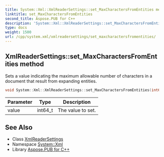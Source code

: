 ```yaml
---
title: System::Xml::XmlReaderSettings::set_MaxCharactersFromEntities method
linktitle: set_MaxCharactersFromEntities
second_title: Aspose.PUB for C++
description: 'System::Xml::XmlReaderSettings::set_MaxCharactersFromEntities method. Sets a value indicating the maximum allowable number of characters in a document that result from expanding entities in C++.'
type: docs
weight: 1500
url: /cpp/system.xml/xmlreadersettings/set_maxcharactersfromentities/
---
```

## XmlReaderSettings::set_MaxCharactersFromEntities method


Sets a value indicating the maximum allowable number of characters in a document that result from expanding entities.

```cpp
void System::Xml::XmlReaderSettings::set_MaxCharactersFromEntities(int64_t value)
```


| Parameter | Type | Description |
| --- | --- | --- |
| value | int64_t | The value to set. |

## See Also

* Class [XmlReaderSettings](../)
* Namespace [System::Xml](../../)
* Library [Aspose.PUB for C++](../../../)
